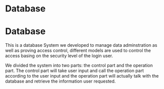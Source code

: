 # Database

# Database

This is a database System we developed to manage data adminstration as well as proving
access control, different models are used to control the access basing on the security level 
of the login user.


We divided the system into two parts: the control part and the operation part. 
The control part will take user input and call the operation part according to the user input 
and the operation part will actually talk with the database and retrieve the information user requested.
